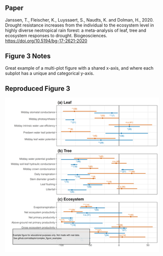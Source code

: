 ## Paper
Janssen, T., Fleischer, K., Luyssaert, S., Naudts, K. and Dolman, H., 2020. Drought resistance increases from the individual to the ecosystem level in highly diverse neotropical rain forest: a meta-analysis of leaf, tree and ecosystem responses to drought. Biogeosciences. https://doi.org/10.5194/bg-17-2621-2020

## Figure 3 Notes
Great example of a multi-plot figure with a shared x-axis, and where each subplot has a unique and categorical y-axis.

## Reproduced Figure 3
![](https://raw.githubusercontent.com/sdtaylor/complex_figure_examples/master/janssen2020/janssen2020-fig3_final.png)
